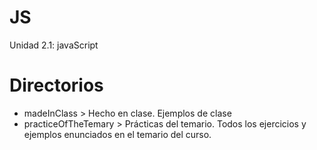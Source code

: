 # JS
Unidad 2.1: javaScript

# Directorios

- madeInClass > Hecho en clase. Ejemplos de clase
- practiceOfTheTemary > Prácticas del temario. Todos los ejercicios y ejemplos enunciados en el temario del curso.
